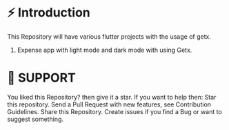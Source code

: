
# ⚡️ Introduction
This Repository will have various flutter projects with the usage of getx.
1) Expense app with light mode and dark mode with using Getx.

# 🚀 SUPPORT
You liked this Repository? then give it a star. If you want to help then:
Star this repository.
Send a Pull Request with new features, see Contribution Guidelines.
Share this Repository.
Create issues if you find a Bug or want to suggest something.

